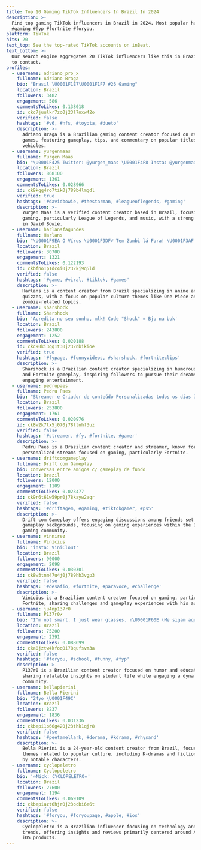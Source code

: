 ```yaml
---
title: Top 10 Gaming TikTok Influencers In Brazil In 2024
description: >-
  Find top gaming TikTok influencers in Brazil in 2024. Most popular hashtags:
  #gaming #fyp #fortnite #foryou.
platform: TikTok
hits: 20
text_top: See the top-rated TikTok accounts on inBeat.
text_bottom: >-
  Our search engine aggregates 20 TikTok influencers like this in Brazil for you
  to contact.
profiles:
  - username: adriano_pro_x
    fullname: Adriano Braga
    bio: "Brasil \U0001F1E7\U0001F1F7 #26 Gaming"
    location: Brazil
    followers: 3482
    engagement: 586
    commentsToLikes: 0.138018
    id: ckc7juulkr7zo0j23l7nxw42o
    verified: false
    hashtags: '#v6, #nfs, #toyota, #dueto'
    description: >-
      Adriano Braga is a Brazilian gaming content creator focused on racing
      games, featuring gameplay, tips, and commentary on popular titles and
      vehicles.
  - username: yurgenmaas
    fullname: Yurgen Maas
    bio: "\U0001F425 Twitter: @yurgen_maas \U0001F4F8 Insta: @yurgenmaas \U0001F4E9 yurgenmaas.ts@gmail.com"
    location: Brazil
    followers: 868100
    engagement: 1361
    commentsToLikes: 0.028966
    id: ck9kgg4ro7tik0j789b4lmgdl
    verified: true
    hashtags: '#davidbowie, #thestarman, #leagueoflegends, #gaming'
    description: >-
      Yurgen Maas is a verified content creator based in Brazil, focusing on
      gaming, particularly League of Legends, and music, with a strong interest
      in David Bowie.
  - username: harlansfagundes
    fullname: Harlans
    bio: "\U0001F9EA O Vírus \U0001F9DF‍♂️ Tem Zumbi lá Fora! \U0001F3AF Quiz de Animes e Jogos ✖ Fã de One Piece"
    location: Brazil
    followers: 30700
    engagement: 1321
    commentsToLikes: 0.122193
    id: ckbfho1p1dc4i0j232kj9q5ld
    verified: false
    hashtags: '#game, #viral, #tiktok, #games'
    description: >-
      Harlans is a content creator from Brazil specializing in anime and gaming
      quizzes, with a focus on popular culture themes like One Piece and
      zombie-related topics.
  - username: sharshock
    fullname: Sharshock
    bio: 'Acredita no seu sonho, mlk! Code "Shock" = Bjo na bok'
    location: Brazil
    followers: 243800
    engagement: 1252
    commentsToLikes: 0.020188
    id: ckc90ki3qq1t30j232nbikioe
    verified: true
    hashtags: '#fypage, #funnyvideos, #sharshock, #fortniteclips'
    description: >-
      Sharshock is a Brazilian content creator specializing in humorous videos
      and Fortnite gameplay, inspiring followers to pursue their dreams through
      engaging entertainment.
  - username: pedrupaes
    fullname: Pedru Paes
    bio: "Streamer e Criador de conteúdo Personalizadas todos os dias às 10:00\U0001F447\U0001F3FC"
    location: Brazil
    followers: 253800
    engagement: 1761
    commentsToLikes: 0.020976
    id: ck8w2k7tx5j070j78ltnhf3uz
    verified: false
    hashtags: '#streamer, #fy, #fortnite, #gamer'
    description: >-
      Pedru Paes is a Brazilian content creator and streamer, known for daily
      personalized streams focused on gaming, particularly Fortnite.
  - username: driftcomgameplay
    fullname: Drift com Gameplay
    bio: Conversas entre amigos c/ gameplay de fundo
    location: Brazil
    followers: 12000
    engagement: 1109
    commentsToLikes: 0.023477
    id: ck9r6t61w59pr0j78kayw2aqr
    verified: false
    hashtags: '#driftagem, #gaming, #tiktokgamer, #ps5'
    description: >-
      Drift com Gameplay offers engaging discussions among friends set against
      gameplay backgrounds, focusing on gaming experiences within the Brazilian
      gaming community.
  - username: vinnirez
    fullname: Vinícius
    bio: 'insta: ViniClout'
    location: Brazil
    followers: 90000
    engagement: 2098
    commentsToLikes: 0.030301
    id: ck8w3tnm47u4j0j789hb3vgp3
    verified: false
    hashtags: '#desafio, #fortnite, #paravoce, #challenge'
    description: >-
      Vinícius is a Brazilian content creator focused on gaming, particularly
      Fortnite, sharing challenges and gameplay experiences with his audience.
  - username: ju4np137r0
    fullname: P137r0✔
    bio: "I’m not smart. I just wear glasses. ✌\U0001F60E (Me sigam aqui também \U0001F447\U0001F601)"
    location: Brazil
    followers: 75200
    engagement: 2391
    commentsToLikes: 0.088699
    id: cka0jztw4kfoq0i78qufsvm3a
    verified: false
    hashtags: '#foryou, #school, #funny, #fyp'
    description: >-
      P137r0 is a Brazilian content creator focused on humor and education,
      sharing relatable insights on student life while engaging a dynamic online
      community.
  - username: bellapierini
    fullname: Bella Pierini
    bio: "24yo \U0001F49C"
    location: Brazil
    followers: 8237
    engagement: 1836
    commentsToLikes: 0.031236
    id: ckbepi1o66g420j23thk1qjr8
    verified: false
    hashtags: '#peetamellark, #dorama, #kdrama, #rhysand'
    description: >-
      Bella Pierini is a 24-year-old content creator from Brazil, focusing on
      themes related to popular culture, including K-dramas and fiction inspired
      by notable characters.
  - username: cyclopeletro
    fullname: Cyclopeletro
    bio: '⭐️Nick: CYCLOPELETRO⭐️'
    location: Brazil
    followers: 27600
    engagement: 1194
    commentsToLikes: 0.069109
    id: ckbepiazt6hjr0j23ocbi6e6t
    verified: false
    hashtags: '#foryou, #foryoupage, #apple, #ios'
    description: >-
      Cyclopeletro is a Brazilian influencer focusing on technology and mobile
      trends, offering insights and reviews primarily centered around Apple and
      iOS products.
---
```


